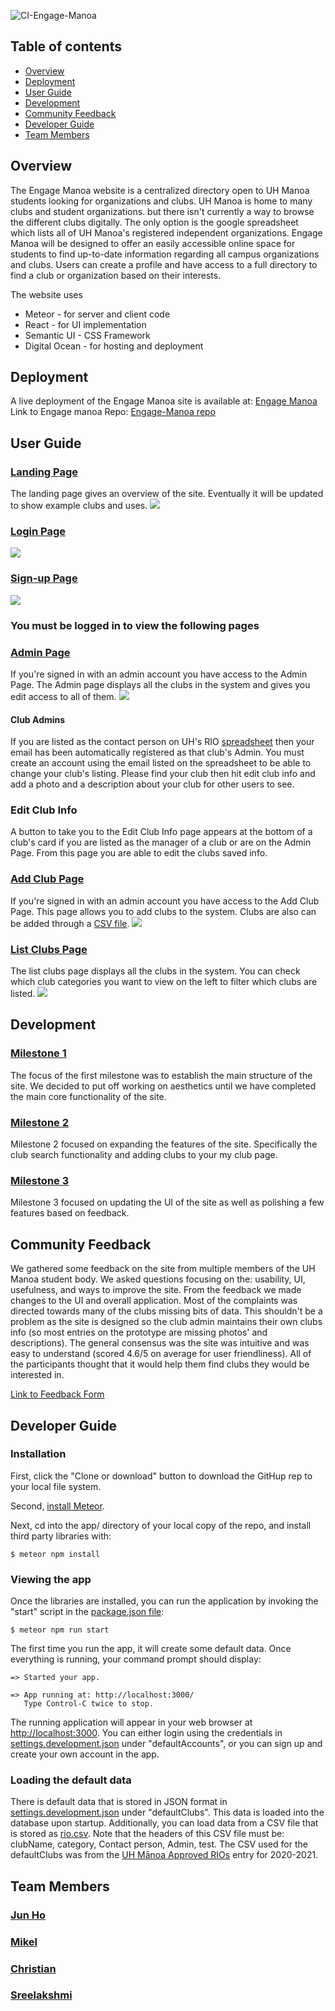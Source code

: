 ![CI-Engage-Manoa](https://github.com/engage-manoa/engage-manoa/workflows/CI-Engage-Manoa/badge.svg)

## Table of contents
- [Overview](#overview)
- [Deployment](#Deployment)
- [User Guide](#user-guide)
- [Development](#development)
- [Community Feedback](#community-feedback)
- [Developer Guide](#developer-guide)
- [Team Members](#team-members)

## Overview
The Engage Manoa website is a centralized directory open to UH Manoa students looking for organizations and clubs. UH Manoa is home to many clubs and student organizations. but there isn't currently a way to browse the different clubs digitally. The only option is the google spreadsheet which lists all of UH Manoa's registered independent organizations. Engage Manoa will be designed to offer an easily accessible online space for students to find up-to-date information regarding all campus organizations and clubs. Users can create a profile and have access to a full directory to find a club or organization based on their interests.

The website uses
- Meteor - for server and client code
- React - for UI implementation
- Semantic UI - CSS Framework
- Digital Ocean - for hosting and deployment

## Deployment
A live deployment of the Engage Manoa site is available at: [Engage Manoa](http://engage-manoa.xyz/#/)
Link to Engage manoa Repo: [Engage-Manoa repo](https://github.com/engage-manoa/engage-manoa)

## User Guide

### [Landing Page](http://engage-manoa.xyz/#/)
The landing page gives an overview of the site. Eventually it will be updated to show example clubs and uses.
<img src="Photos/1.png"/>

### [Login Page](http://engage-manoa.xyz/#/signin/)
<img src="Photos/login.png"/>

### [Sign-up Page](http://engage-manoa.xyz/#/signup)
<img src="Photos/register.png"/>

### You must be logged in to view the following pages

### [Admin Page](http://engage-manoa.xyz3/#/admin)
If you're signed in with an admin account you have access to the Admin Page. The Admin page displays all the clubs in the system and gives you edit access to all of them.
<img src="Photos/adminF.png"/>

#### Club Admins
If you are listed as the contact person on UH's RIO [spreadsheet](https://docs.google.com/spreadsheets/d/1vK_ixq3a86uXjHXy9oNnyYHwAvyU9smNPKuJU6OYd-Q/edit#gid=94293836) then your email has been automatically registered as that club's Admin. You must create an account using the email listed on the spreadsheet to be able to change your club's listing. Please find your club then hit edit club info and add a photo and a description about your club for other users to see.

### Edit Club Info
A button to take you to the Edit Club Info page appears at the bottom of a club's card if you are listed as the manager of a club or are on the Admin Page. From this page you are able to edit the clubs saved info.

### [Add Club Page](http://engage-manoa.xyz/#/addclub)
If you're signed in with an admin account you have access to the Add Club Page. This page allows you to add clubs to the system. Clubs are also can be added through a [CSV file](#Loading-the-default-data).
<img src="Photos/addclubF.png"/>

### [List Clubs Page](http://engage-manoa.xyz/#/listclubs)
The list clubs page displays all the clubs in the system. You can check which club categories you want to view on the left to filter which clubs are listed.
<img src="Photos/listClubF.png"/>


## Development
### [Milestone 1](https://github.com/engage-manoa/engage-manoa/projects/1)
The focus of the first milestone was to establish the main structure of the site.
We decided to put off working on aesthetics until we have completed the main core functionality of the site.

### [Milestone 2](https://github.com/engage-manoa/engage-manoa/projects/2)
Milestone 2 focused on expanding the features of the site. Specifically the club search functionality and adding clubs to your my club page.

### [Milestone 3](https://github.com/engage-manoa/engage-manoa/projects/3)
Milestone 3 focused on updating the UI of the site as well as polishing a few features based on feedback.

## Community Feedback
We gathered some feedback on the site from multiple members of the UH Manoa student body. We asked questions focusing on the: usability, UI, usefulness, and ways to improve the site. From the feedback we made changes to the UI and overall application. Most of the complaints was directed towards many of the clubs missing bits of data. This shouldn't be a problem as the site is designed so the club admin maintains their own clubs info (so most entries on the prototype are missing photos' and descriptions).
The general consensus was the site was intuitive and was easy to understand (scored 4.6/5 on average for user friendliness). All of the participants thought that it would help them find clubs they would be interested in.

[Link to Feedback Form](https://forms.gle/8MgMzdpE1cUefYT96)

## Developer Guide
### Installation
First, click the "Clone or download" button to download the GitHup rep to your local file system.

Second, [install Meteor](https://www.meteor.com/install).

Next, cd into the app/ directory of your local copy of the repo, and install third party libraries with:

```
$ meteor npm install
```
### Viewing the app

Once the libraries are installed, you can run the application by invoking the "start" script in the [package.json file](https://github.com/engage-manoa/engage-manoa/blob/main/app/package.json):

```
$ meteor npm run start
```
The first time you run the app, it will create some default data. Once everything is running, your command prompt should display:

```
=> Started your app.

=> App running at: http://localhost:3000/
   Type Control-C twice to stop.
```
The running application will appear in your web browser at [http://localhost:3000](http://localhost:3000). You can either login using the credentials in [settings.development.json](https://github.com/engage-manoa/engage-manoa/blob/main/config/settings.development.json) under "defaultAccounts", or you can sign up and create your own account in the app.

### Loading the default data

There is default data that is stored in JSON format in [settings.development.json](https://github.com/engage-manoa/engage-manoa/blob/main/config/settings.development.json) under "defaultClubs". This data is loaded into the database upon startup. Additionally, you can load data from a CSV file that is stored as [rio.csv](https://github.com/engage-manoa/engage-manoa/blob/main/app/private/rio.csv). Note that the headers of this CSV file must be: clubName, category, Contact person, Admin, test.
The CSV used for the defaultClubs was from the [UH Mānoa Approved RIOs](https://docs.google.com/spreadsheets/d/1vK_ixq3a86uXjHXy9oNnyYHwAvyU9smNPKuJU6OYd-Q/edit#gid=94293836) entry for 2020-2021.

## Team Members
### [Jun Ho](https://junhocs.github.io)
### [Mikel](https://mikel-ishihara.github.io/)
### [Christian](https://www.notion.so/Christian-Pak-Portfolio-2020-554fded38ce9497198e62aaeca8b3b52)
### [Sreelakshmi](https://smkutty.github.io/)
